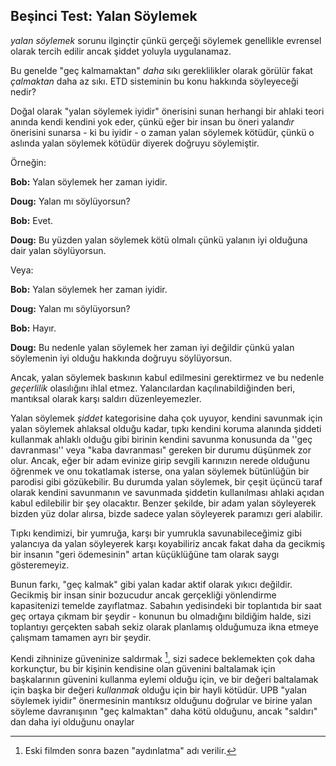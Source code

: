 ## Beşinci Test: Yalan Söylemek

*yalan söylemek* sorunu ilginçtir çünkü gerçeği söylemek genellikle evrensel olarak tercih edilir ancak şiddet yoluyla uygulanamaz.

Bu genelde "geç kalmamaktan" *daha* sıkı gereklilikler olarak görülür fakat *çalmaktan* daha az sıkı. ETD sisteminin bu konu hakkında söyleyeceği nedir?

Doğal olarak "yalan söylemek iyidir" önerisini sunan herhangi bir ahlaki teori anında kendi kendini yok eder, çünkü eğer bir insan bu öneri yalan*dır* önerisini sunarsa - ki bu iyidir - o zaman yalan söylemek kötüdür, çünkü o aslında yalan söylemek kötüdür diyerek doğruyu söylemiştir.

Örneğin:

**Bob:** Yalan söylemek her zaman iyidir.

**Doug:** Yalan mı söylüyorsun?

**Bob:** Evet.

**Doug:** Bu yüzden yalan söylemek kötü olmalı çünkü yalanın iyi olduğuna dair yalan söylüyorsun.

Veya:

**Bob:** Yalan söylemek her zaman iyidir.

**Doug:** Yalan mı söylüyorsun?

**Bob:** Hayır.

**Doug:** Bu nedenle yalan söylemek her zaman iyi değildir çünkü yalan söylemenin iyi olduğu hakkında doğruyu söylüyorsun.

Ancak, yalan söylemek baskının kabul edilmesini gerektirmez ve bu nedenle *geçerlilik* olasılığını ihlal etmez. Yalancılardan kaçılınabildiğinden beri, mantıksal olarak karşı saldırı düzenleyemezler.

Yalan söylemek *şiddet* kategorisine daha çok uyuyor, kendini savunmak için yalan söylemek ahlaksal olduğu kadar, tıpkı kendini koruma alanında şiddeti kullanmak ahlaklı olduğu gibi birinin kendini savunma konusunda da ''geç davranması'' veya "kaba davranması" gereken bir durumu düşünmek zor olur. Ancak, eğer bir adam evinize girip sevgili karınızın nerede olduğunu öğrenmek ve onu tokatlamak isterse, ona yalan söylemek bütünlüğün bir parodisi gibi gözükebilir. Bu durumda yalan söylemek, bir çeşit üçüncü taraf olarak kendini savunmanın ve savunmada şiddetin kullanılması ahlaki açıdan kabul edilebilir bir şey olacaktır. Benzer şekilde, bir adam yalan söyleyerek bizden yüz dolar alırsa, bizde sadece yalan söyleyerek paramızı geri alabilir.

Tıpkı kendimizi, bir yumruğa, karşı bir yumrukla savunabileceğimiz gibi yalancıya da yalan söyleyerek karşı koyabiliriz ancak fakat daha da gecikmiş bir insanın "geri ödemesinin" artan küçüklüğüne tam olarak saygı gösteremeyiz.

Bunun farkı, "geç kalmak" gibi yalan kadar aktif olarak yıkıcı değildir. Gecikmiş bir insan sinir bozucudur ancak gerçekliği yönlendirme kapasitenizi temelde zayıflatmaz. Sabahın yedisindeki bir toplantıda bir saat geç ortaya çıkmam bir şeydir - konunun bu olmadığını bildiğim halde, sizi toplantıyı gerçekten sabah sekiz olarak planlamış olduğumuza ikna etmeye çalışmam tamamen ayrı bir şeydir.

Kendi zihninize güveninize saldırmak [^5], sizi sadece beklemekten çok daha korkunçtur, bu bir kişinin kendisine olan güvenini baltalamak için başkalarının güvenini kullanma eylemi olduğu için, ve bir değeri baltalamak için başka bir değeri *kullanmak* olduğu için bir hayli kötüdür. UPB "yalan söylemek iyidir" önermesinin mantıksız olduğunu doğrular ve birine yalan söyleme davranışının "geç kalmaktan" daha kötü olduğunu, ancak "saldırı" dan daha iyi olduğunu onaylar

[^5]: Eski filmden sonra bazen "aydınlatma" adı verilir.